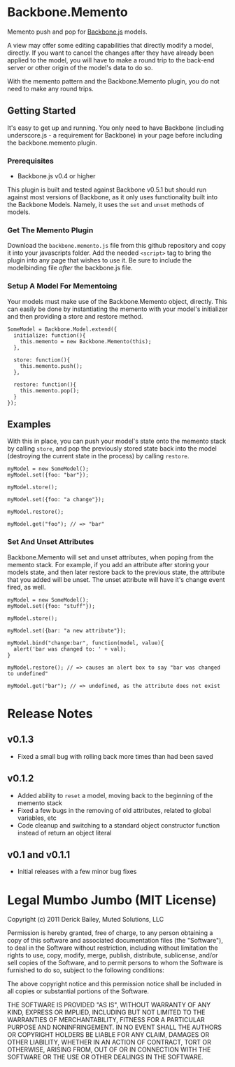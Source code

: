 # Backbone.Memento

Memento push and pop for [Backbone.js](http://documentcloud.github.com/backbone) models.

A view may offer some editing capabilities that directly modify a model, directly. If
you want to cancel the changes after they have already been applied to the model, you
will have to make a round trip to the back-end server or other origin of the model's
data to do so.

With the memento pattern and the Backbone.Memento plugin, you do not need to make
any round trips.

## Getting Started

It's easy to get up and running. You only need to have Backbone (including underscore.js - 
a requirement for Backbone) in your page before including the backbone.memento
plugin.

### Prerequisites

* Backbone.js v0.4 or higher

This plugin is built and tested against Backbone v0.5.1 but should run against most
versions of Backbone, as it only uses functionality built into the Backbone Models.
Namely, it uses the `set` and `unset` methods of models.

### Get The Memento Plugin

Download the `backbone.memento.js` file from this github repository and copy it into 
your javascripts folder. Add the needed `<script>` tag to bring the plugin into any page
that wishes to use it. Be sure to include the modelbinding file _after_ the backbone.js file.

### Setup A Model For Mementoing

Your models must make use of the Backbone.Memento object, directly. This can easily be
done by instantiating the memento with your model's initializer and then providing a
store and restore method.

````
SomeModel = Backbone.Model.extend({
  initialize: function(){
    this.memento = new Backbone.Memento(this);
  },

  store: function(){
    this.memento.push();
  },

  restore: function(){
    this.memento.pop();
  }
});
````

## Examples

With this in place, you can push your model's state onto the memento stack by calling
`store`, and pop the previously stored state back into the model (destroying the current
state in the process) by calling `restore`. 

````
myModel = new SomeModel();
myModel.set({foo: "bar"});

myModel.store();

myModel.set({foo: "a change"});

myModel.restore();

myModel.get("foo"); // => "bar"
````

### Set And Unset Attributes

Backbone.Memento will set and unset attributes, when poping from the memento stack.
For example, if you add an attribute after storing your models state, and then later
restore back to the previous state, the attribute that you added will be unset. The
unset attribute will have it's change event fired, as well.

````
myModel = new SomeModel();
myModel.set({foo: "stuff"});

myModel.store();

myModel.set({bar: "a new attribute"});

myModel.bind("change:bar", function(model, value){
  alert('bar was changed to: ' + val);
}

myModel.restore(); // => causes an alert box to say "bar was changed to undefined"

myModel.get("bar"); // => undefined, as the attribute does not exist
````

# Release Notes

## v0.1.3

* Fixed a small bug with rolling back more times than had been saved

## v0.1.2

* Added ability to `reset` a model, moving back to the beginning of the memento stack
* Fixed a few bugs in the removing of old attributes, related to global variables, etc
* Code cleanup and switching to a standard object constructor function instead of return an object literal

## v0.1 and v0.1.1

* Initial releases with a few minor bug fixes

# Legal Mumbo Jumbo (MIT License)

Copyright (c) 2011 Derick Bailey, Muted Solutions, LLC

Permission is hereby granted, free of charge, to any person obtaining a copy
of this software and associated documentation files (the "Software"), to deal
in the Software without restriction, including without limitation the rights
to use, copy, modify, merge, publish, distribute, sublicense, and/or sell
copies of the Software, and to permit persons to whom the Software is
furnished to do so, subject to the following conditions:

The above copyright notice and this permission notice shall be included in
all copies or substantial portions of the Software.

THE SOFTWARE IS PROVIDED "AS IS", WITHOUT WARRANTY OF ANY KIND, EXPRESS OR
IMPLIED, INCLUDING BUT NOT LIMITED TO THE WARRANTIES OF MERCHANTABILITY,
FITNESS FOR A PARTICULAR PURPOSE AND NONINFRINGEMENT. IN NO EVENT SHALL THE
AUTHORS OR COPYRIGHT HOLDERS BE LIABLE FOR ANY CLAIM, DAMAGES OR OTHER
LIABILITY, WHETHER IN AN ACTION OF CONTRACT, TORT OR OTHERWISE, ARISING FROM,
OUT OF OR IN CONNECTION WITH THE SOFTWARE OR THE USE OR OTHER DEALINGS IN
THE SOFTWARE.
